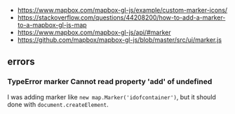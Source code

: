 - https://www.mapbox.com/mapbox-gl-js/example/custom-marker-icons/
- https://stackoverflow.com/questions/44208200/how-to-add-a-marker-to-a-mapbox-gl-js-map
- https://www.mapbox.com/mapbox-gl-js/api/#marker
- https://github.com/mapbox/mapbox-gl-js/blob/master/src/ui/marker.js

## errors

### TypeError marker Cannot read property 'add' of undefined

I was adding marker like `new map.Marker('idofcontainer')`, but it should done with `document.createElement`.
